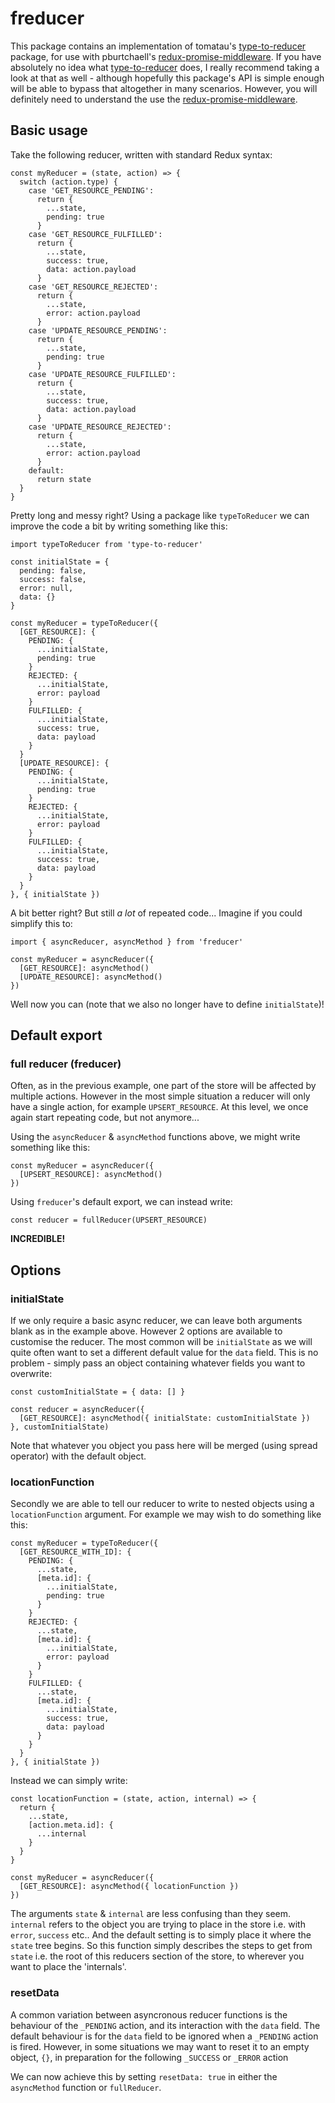 # freducer
  This package contains an implementation of tomatau's [type-to-reducer](https://github.com/tomatau/type-to-reducer) package, for use with pburtchaell's [redux-promise-middleware](https://github.com/pburtchaell/redux-promise-middleware). If you have absolutely no idea what [type-to-reducer](https://github.com/tomatau/type-to-reducer) does, I really recommend taking a look at that as well - although hopefully this package's API is simple enough will be able to bypass that altogether in many scenarios. However, you will definitely need to understand the use the [redux-promise-middleware](https://github.com/pburtchaell/redux-promise-middleware).

## Basic usage

  Take the following reducer, written with standard Redux syntax:

    const myReducer = (state, action) => {
      switch (action.type) {
        case 'GET_RESOURCE_PENDING':
          return {
            ...state,
            pending: true
          }
        case 'GET_RESOURCE_FULFILLED':
          return {
            ...state,
            success: true,
            data: action.payload
          }
        case 'GET_RESOURCE_REJECTED':
          return {
            ...state,
            error: action.payload
          }
        case 'UPDATE_RESOURCE_PENDING':
          return {
            ...state,
            pending: true
          }
        case 'UPDATE_RESOURCE_FULFILLED':
          return {
            ...state,
            success: true,
            data: action.payload
          }
        case 'UPDATE_RESOURCE_REJECTED':
          return {
            ...state,
            error: action.payload
          }
        default:
          return state
      }
    }

  Pretty long and messy right? Using a package like  `typeToReducer` we can improve the code a bit by writing something like this:

    import typeToReducer from 'type-to-reducer'

    const initialState = {
      pending: false,
      success: false,
      error: null,
      data: {}
    }
    
    const myReducer = typeToReducer({
      [GET_RESOURCE]: {
        PENDING: {
          ...initialState,
          pending: true
        }
        REJECTED: {
          ...initialState,
          error: payload
        }
        FULFILLED: {
          ...initialState,
          success: true,
          data: payload
        }
      }
      [UPDATE_RESOURCE]: {
        PENDING: {
          ...initialState,
          pending: true
        }
        REJECTED: {
          ...initialState,
          error: payload
        }
        FULFILLED: {
          ...initialState,
          success: true,
          data: payload
        }
      }
    }, { initialState })

  A bit better right? But still *a lot* of repeated code... Imagine if you could simplify this to:

    import { asyncReducer, asyncMethod } from 'freducer'

    const myReducer = asyncReducer({
      [GET_RESOURCE]: asyncMethod()
      [UPDATE_RESOURCE]: asyncMethod()
    })

  Well now you can (note that we also no longer have to define `initialState`)!

## Default export

### full reducer (freducer)

Often, as in the previous example, one part of the store will be affected by multiple actions. However in the most simple situation a reducer will only have a single action, for example `UPSERT_RESOURCE`. At this level, we once again start repeating code, but not anymore...

Using the `asyncReducer` & `asyncMethod` functions above, we might write something like this:

    const myReducer = asyncReducer({
      [UPSERT_RESOURCE]: asyncMethod()
    })

Using `freducer`'s default export, we can instead write:

    const reducer = fullReducer(UPSERT_RESOURCE)

<b>INCREDIBLE!</b>

## Options

### initialState
If we only require a basic async reducer, we can leave both arguments blank
as in the example above. However 2 options are available to customise the reducer.
The most common will be `initialState` as we will quite often want to set a different default value for the `data` field. This is no problem - simply pass an object containing whatever fields you want to overwrite:

    const customInitialState = { data: [] }

    const reducer = asyncReducer({
      [GET_RESOURCE]: asyncMethod({ initialState: customInitialState })
    }, customInitialState)

Note that whatever you object you pass here will be merged (using spread operator) with the default object. 

### locationFunction
Secondly we are able to tell our reducer to write to nested objects using a 
`locationFunction` argument. For example we may wish to do something like this:

    const myReducer = typeToReducer({
      [GET_RESOURCE_WITH_ID]: {
        PENDING: {
          ...state,
          [meta.id]: {
            ...initialState,
            pending: true
          }
        }
        REJECTED: {
          ...state,
          [meta.id]: {
            ...initialState,
            error: payload
          }
        }
        FULFILLED: {
          ...state,
          [meta.id]: {
            ...initialState,
            success: true,
            data: payload
          }
        }
      }
    }, { initialState })

Instead we can simply write:

    const locationFunction = (state, action, internal) => {
      return {
        ...state,
        [action.meta.id]: {
          ...internal
        }
      }
    }

    const myReducer = asyncReducer({
      [GET_RESOURCE]: asyncMethod({ locationFunction })
    })

The arguments `state` & `internal` are less confusing than they seem.
`internal` refers to the object you are trying to place in the store i.e. with
`error`, `success` etc.. And the default setting is to simply place it where the
`state` tree begins. So this function simply describes the steps to get from `state`
i.e. the root of this reducers section of the store, to wherever you want to place the
'internals'.

### resetData

A common variation between asyncronous reducer functions is the behaviour of the `_PENDING` action, and its interaction with the `data` field. The default behaviour is for the `data` field to be ignored when a `_PENDING` action is fired. However, in some situations we may want to reset it to an empty object, `{}`, in preparation for the following `_SUCCESS` or `_ERROR` action

We can now achieve this by setting `resetData: true` in either the `asyncMethod` function or `fullReducer`.